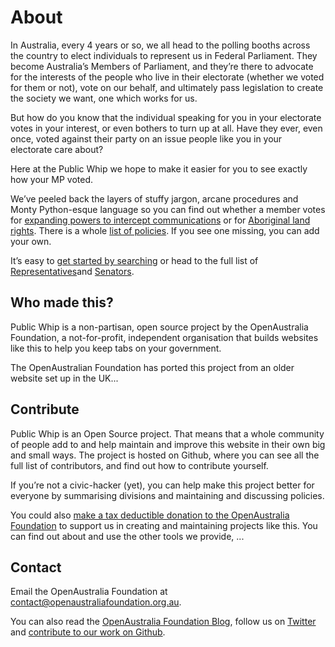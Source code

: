 # About

In Australia, every 4 years or so, we all head to the polling booths across the country to elect individuals to represent us in Federal Parliament. They become Australia’s Members of Parliament, and they’re there to advocate for the interests of the people who live in their electorate (whether we voted for them or not), vote on our behalf, and ultimately pass legislation to create the society we want, one which works for us.

But how do you know that the individual speaking for you in your electorate votes in your interest, or even bothers to turn up at all. Have they ever, even once, voted against their party on an issue people like you in your electorate care about?

Here at the Public Whip we hope to make it easier for you to see exactly how your MP voted. 

We’ve peeled back the layers of stuffy jargon, arcane procedures and Monty Python-esque language so you can find out whether a member votes for [expanding powers to intercept communications](/policies/44) or for [Aboriginal land rights](/policies/24). There is a whole [list of policies](/policies). If you see one missing, you can add your own.

It’s easy to [get started by searching](/search) or head to the full list of [Representatives](/members/representatives)and  [Senators](/members/senate).

## Who made this?

Public Whip is a non-partisan, open source project by the OpenAustralia Foundation, a not-for-profit, independent organisation that builds websites like this to help you keep tabs on your government.

The OpenAustralian Foundation has ported this project from an older website set up in the UK...

## Contribute

Public Whip is an Open Source project. That means that a whole community of people add to and help maintain and improve this website in their own big and small ways. The project is hosted on Github, where you can see all the full list of contributors, and find out how to contribute yourself.

If you’re not a civic-hacker (yet), you can help make this project better for everyone by summarising divisions and maintaining and discussing policies.

You could also [make a tax deductible donation to the OpenAustralia Foundation](https://www.openaustraliafoundation.org.au/donate/) to support us in creating and maintaining projects like this. You can find out about and use the other tools we provide, ...

## Contact

Email the OpenAustralia Foundation at [contact@openaustraliafoundation.org.au](mailto:contact@openaustraliafoundation.org.au).

You can also read the [OpenAustralia Foundation Blog](https://www.openaustraliafoundation.org.au/blog/), follow us on [Twitter](http://twitter.com/openaustralia) and [contribute to our work on Github](https://github.com/openaustralia).
